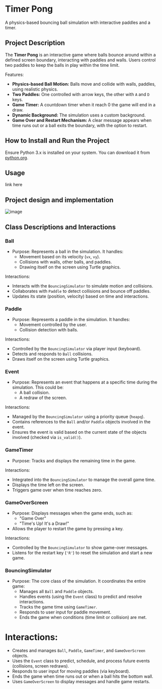 # Timer Pong

A physics-based bouncing ball simulation with interactive paddles and a timer.

## Project Description

The **Timer Pong** is an interactive game where balls bounce around within a defined screen boundary, interacting with paddles and walls. Users control two paddles to keep the balls in play within the time limit.

Features:
- **Physics-based Ball Motion:** Balls move and collide with walls, paddles, using realistic physics.
- **Two Paddles:** One controlled with arrow keys, the other with `A` and `D` keys.
- **Game Timer:** A countdown timer when it reach 0 the game will end in a draw.
- **Dynamic Background:** The simulation uses a custom background.
- **Game Over and Restart Mechanism:** A clear message appears when time runs out or a ball exits the boundary, with the option to restart.

## How to Install and Run the Project

Ensure Python 3.x is installed on your system. You can download it from [python.org](https://www.python.org/).

## Usage

link here

## Project design and implementation

![image](https://github.com/user-attachments/assets/efb06c88-3861-495a-93f3-676d89d585f1)

## Class Descriptions and Interactions

### Ball
- Purpose: Represents a ball in the simulation. It handles:
  - Movement based on its velocity (`vx`, `vy`).
  - Collisions with walls, other balls, and paddles.
  - Drawing itself on the screen using Turtle graphics.

 Interactions:
- Interacts with the `BouncingSimulator` to simulate motion and collisions.
- Collaborates with `Paddle` to detect collisions and bounce off paddles.
- Updates its state (position, velocity) based on time and interactions.


### Paddle
- Purpose: Represents a paddle in the simulation. It handles:
  - Movement controlled by the user.
  - Collision detection with balls.

 Interactions:
- Controlled by the `BouncingSimulator` via player input (keyboard).
- Detects and responds to `Ball` collisions.
- Draws itself on the screen using Turtle graphics.


### Event
- Purpose: Represents an event that happens at a specific time during the simulation. This could be:
  - A ball collision.
  - A redraw of the screen.

 Interactions:
- Managed by the `BouncingSimulator` using a priority queue (`heapq`).
- Contains references to the `Ball` and/or `Paddle` objects involved in the event.
- Ensures the event is valid based on the current state of the objects involved (checked via `is_valid()`).


### GameTimer
- Purpose: Tracks and displays the remaining time in the game.

 Interactions:
- Integrated into the `BouncingSimulator` to manage the overall game time.
- Displays the time left on the screen.
- Triggers game over when time reaches zero.


### GameOverScreen
- Purpose: Displays messages when the game ends, such as:
  - "Game Over"
  - "Time's Up! It's a Draw!"
- Allows the player to restart the game by pressing a key.

 Interactions:
- Controlled by the `BouncingSimulator` to show game-over messages.
- Listens for the restart key (`'R'`) to reset the simulation and start a new game.


### BouncingSimulator
- Purpose: The core class of the simulation. It coordinates the entire game:
  - Manages all `Ball` and `Paddle` objects.
  - Handles events (using the `Event` class) to predict and resolve interactions.
  - Tracks the game time using `GameTimer`.
  - Responds to user input for paddle movement.
  - Ends the game when conditions (time limit or collision) are met.

# Interactions:
- Creates and manages `Ball`, `Paddle`, `GameTimer`, and `GameOverScreen` objects.
- Uses the `Event` class to predict, schedule, and process future events (collisions, screen redraws).
- Responds to user input for moving paddles (via keyboard).
- Ends the game when time runs out or when a ball hits the bottom wall.
- Uses `GameOverScreen` to display messages and handle game restarts.


